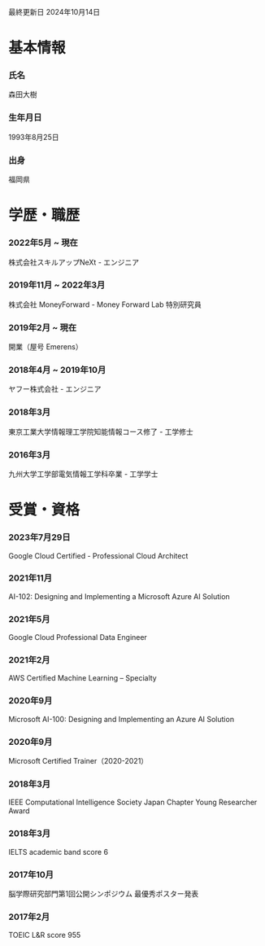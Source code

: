 最終更新日 2024年10月14日

# 基本情報

### 氏名

森田大樹

### 生年月日

1993年8月25日

### 出身

福岡県

# 学歴・職歴

### 2022年5月 ~ 現在

株式会社スキルアップNeXt - エンジニア

### 2019年11月 ~ 2022年3月

株式会社 MoneyForward - Money Forward Lab 特別研究員

### 2019年2月 ~ 現在

開業（屋号 Emerens）

### 2018年4月 ~ 2019年10月

ヤフー株式会社 - エンジニア

### 2018年3月

東京工業大学情報理工学院知能情報コース修了 - 工学修士

### 2016年3月

九州大学工学部電気情報工学科卒業 - 工学学士

# 受賞・資格

### 2023年7月29日

Google Cloud Certified - Professional Cloud Architect

### 2021年11月

AI-102: Designing and Implementing a Microsoft Azure AI Solution

### 2021年5月

Google Cloud Professional Data Engineer

### 2021年2月

AWS Certified Machine Learning – Specialty

### 2020年9月

Microsoft AI-100: Designing and Implementing an Azure AI Solution

### 2020年9月

Microsoft Certified Trainer（2020-2021）

### 2018年3月

IEEE Computational Intelligence Society Japan Chapter Young Researcher Award

### 2018年3月

IELTS academic band score 6

### 2017年10月

脳学際研究部門第1回公開シンポジウム 最優秀ポスター発表

### 2017年2月

TOEIC L&R score 955
